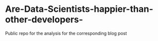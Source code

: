 # Are-Data-Scientists-happier-than-other-developers-
Public repo for the analysis for the corresponding blog post
